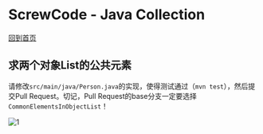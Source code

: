 # ScrewCode - Java Collection 

[回到首页](https://github.com/screwcode/JavaCollection)

## 求两个对象List的公共元素

请修改`src/main/java/Person.java`的实现，使得测试通过（`mvn test`），然后提交Pull Request。切记，Pull Request的base分支一定要选择`CommonElementsInObjectList`！

![1](https://raw.githubusercontent.com/screwcode/SumOfTwoIntegers/master/images/compare-pr.png)